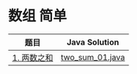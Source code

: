 
# 数组 简单
题目|Java Solution
--|--
[1. 两数之和](https://leetcode.cn/problems/two-sum/)|[two_sum_01.java](leetcode/1001-1010/java/two_sum_01.java)